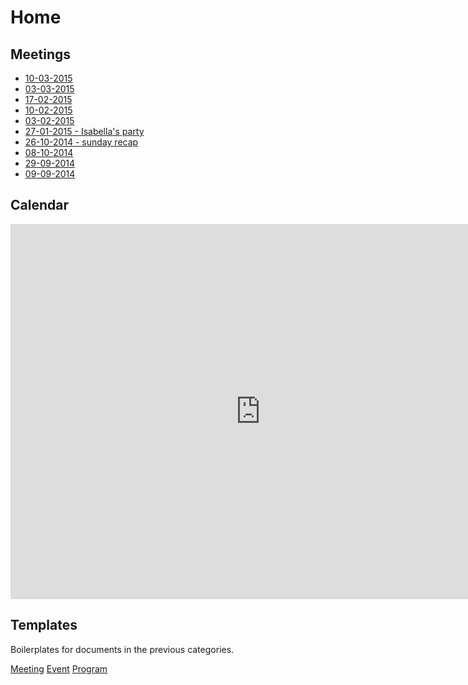 # Home

## Meetings
* [10-03-2015](meetings/10-03-2015.md)
* [03-03-2015](meetings/03-03-2015.md)
* [17-02-2015](meetings/17-02-2015.md)
* [10-02-2015](meetings/10-02-2015.md)
* [03-02-2015](meetings/03-02-2015.md)
* [27-01-2015 - Isabella's party](meetings/27-01-2015.md)
* [26-10-2014 - sunday recap](meetings/26-10-2014.md)
* [08-10-2014](meetings/08-10-2014.md)
* [29-09-2014](meetings/29-09-2014.md)
* [09-09-2014](meetings/09-09-2014.md)

## Calendar
<iframe src="https://www.google.com/calendar/embed?src=r3vbqfljk98a1470eb546efs0s%40group.calendar.google.com&ctz=Europe/Stockholm" style="border: 0" width="800" height="600" frameborder="0" scrolling="no"></iframe>

## Templates

Boilerplates for documents in the previous categories.

[Meeting](templates/meeting.md)
[Event](templates/event.md)
[Program](templates/program.md)
